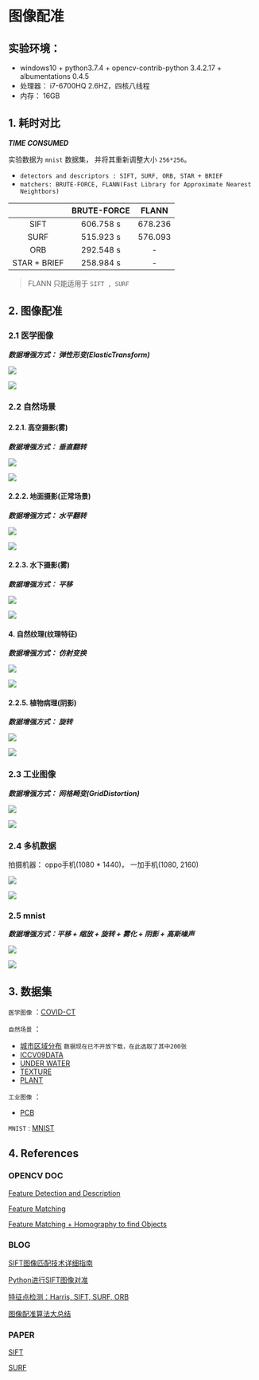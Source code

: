 # 图像配准

## 实验环境： 

- windows10 + python3.7.4 + opencv-contrib-python 3.4.2.17 + albumentations 0.4.5
- 处理器： i7-6700HQ 2.6HZ，四核八线程
- 内存： 16GB

## 1. 耗时对比

***TIME CONSUMED***

实验数据为 `mnist` 数据集， 并将其重新调整大小 `256*256`。

- `detectors and descriptors : SIFT, SURF, ORB, STAR + BRIEF`
- `matchers: BRUTE-FORCE, FLANN(Fast Library for Approximate Nearest Neightbors)`

|              | BRUTE-FORCE |  FLANN  |
| :----------: | :---------: | :-----: |
|     SIFT     |  606.758 s  | 678.236 |
|     SURF     |  515.923 s  | 576.093 |
|     ORB      |  292.548 s  |    -    |
| STAR + BRIEF |  258.984 s  |    -    |

> FLANN 只能适用于 `SIFT , SURF`

## 2. 图像配准

### 2.1 医学图像

***数据增强方式： 弹性形变(ElasticTransform)***

![](./pics/ct_1.png)

![](./pics/ct_2.png)

### 2.2 自然场景

#### 2.2.1. 高空摄影(雾)

***数据增强方式： 垂直翻转***

![](./pics/heaven_1.png)

![](./pics/heaven_2.png)

#### 2.2.2. 地面摄影(正常场景)

***数据增强方式： 水平翻转***

![](./pics/ground_1.png)

![](./pics/ground_2.png)

#### 2.2.3. 水下摄影(雾)

***数据增强方式： 平移***

![](./pics/unwater_1.png)

![](./pics/unwater_2.png)

#### 4. 自然纹理(纹理特征)

***数据增强方式： 仿射变换***

![](./pics/texture.png)

![](./pics/texture_2.png)

#### 2.2.5. 植物病理(阴影)

***数据增强方式： 旋转***

![](./pics/plant_1.png)

![](./pics/plant_2.png)

### 2.3 工业图像

***数据增强方式： 网格畸变(GridDistortion)***

![](./pics/pcb_1.png)

![](./pics/pcb_2.png)

### 2.4 多机数据

拍摄机器： oppo手机(1080 * 1440)， 一加手机(1080, 2160)

![](F:\git_repo\digital_image_processing\pics\book_sift_align.png)

![](F:\git_repo\digital_image_processing\pics\book_sift_match.png)

### 2.5 mnist

***数据增强方式：平移 + 缩放 + 旋转 + 雾化 + 阴影 + 高斯噪声***

![](./pics/mnist_1.png)

![](./pics/mnist_2.png)

## 3. 数据集

`医学图像` ：[COVID-CT](https://github.com/mmmmmmiracle/COVID-CT/tree/master/Images-processed)

`自然场景` ：

- [城市区域分布](./data/city_area.zip) `数据现在已不开放下载，在此选取了其中200张`
- [ICCV09DATA](./data/iccv09Data.tar.gz)
- [UNDER WATER](https://www.kesci.com/u/7a6126)
- [TEXTURE](https://www.kesci.com/home/dataset/5e903545e7ec38002d015fbb/files)
- [PLANT](https://www.kesci.com/home/dataset/5e870dc995b029002ca84507/files)

`工业图像` ：

- [PCB](https://www.dropbox.com/s/32kolsaa45z2mpj/PCB_DATASET.zip?dl=0)

`MNIST`    : [MNIST](https://www.kesci.com/home/dataset/58a7c84c803d1a0d2e26441a/files)

## 4. References

### OPENCV DOC

[Feature Detection and Description](https://docs.opencv.org/3.4/db/d27/tutorial_py_table_of_contents_feature2d.html)

[Feature Matching](https://docs.opencv.org/3.4/dc/dc3/tutorial_py_matcher.html)

[Feature Matching + Homography to find Objects](https://docs.opencv.org/3.4/d1/de0/tutorial_py_feature_homography.html)

### BLOG

[SIFT图像匹配技术详细指南](https://www.toutiao.com/a6761245533257335308/?tt_from=copy_link&utm_campaign=client_share&timestamp=1580023344&app=news_article&utm_source=copy_link&utm_medium=toutiao_ios&req_id=202001261522240101310751954C145EE9&group_id=6761245533257335308)

[Python进行SIFT图像对准](https://www.jianshu.com/p/f1b97dacc501)

[特征点检测：Harris, SIFT, SURF, ORB](https://zhuanlan.zhihu.com/p/36382429)

[图像配准算法大总结](https://blog.csdn.net/gaoyu1253401563/article/details/80631601)

### PAPER

[SIFT](./papers/sift.pdf)

[SURF](./papers/surf.pdf)